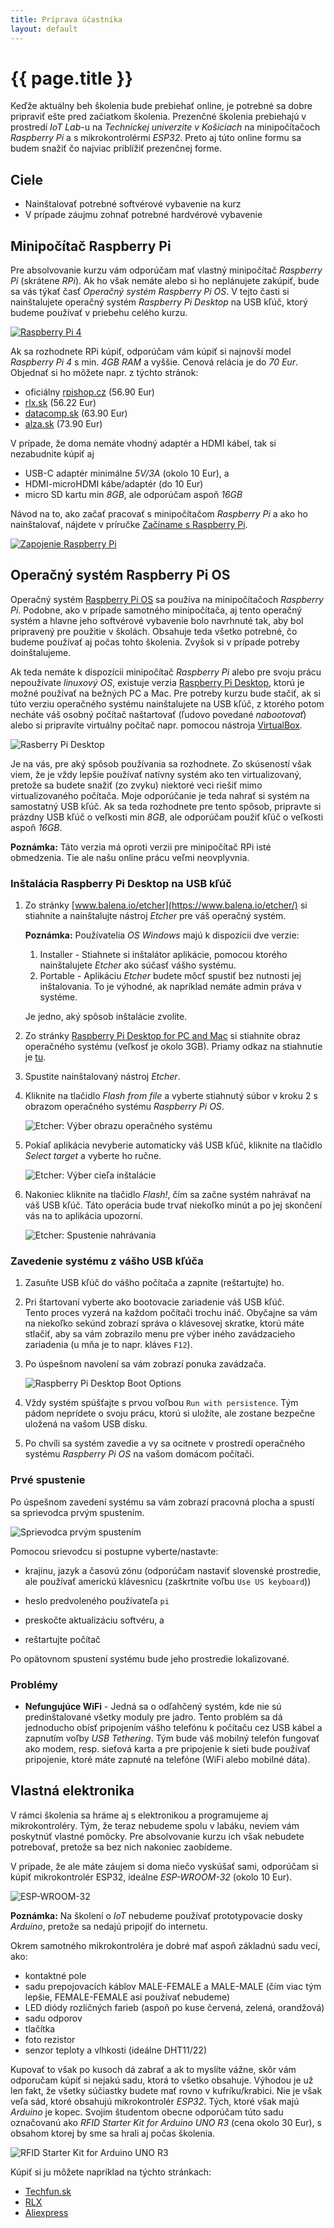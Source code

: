 ```yaml
---
title: Príprava účastníka
layout: default
---
```


# {{ page.title }}

Keďže aktuálny beh školenia bude prebiehať online, je potrebné sa dobre pripraviť ešte pred začiatkom školenia. Prezenčné školenia prebiehajú v prostredí *IoT Lab*-u na *Technickej univerzite v Košiciach* na minipočítačoch *Raspberry Pi* a s mikrokontrolérmi *ESP32*. Preto aj túto online formu sa budem snažiť čo najviac priblížiť prezenčnej forme.


## Ciele

* Nainštalovať potrebné softvérové vybavenie na kurz
* V prípade záujmu zohnať potrebné hardvérové vybavenie


## Minipočítač Raspberry Pi

Pre absolvovanie kurzu vám odporúčam mať vlastný minipočítač *Raspberry Pi* (skrátene *RPi*). Ak ho však nemáte alebo si ho neplánujete zakúpiť, bude sa vás týkať časť *Operačný systém Raspberry Pi OS*. V tejto časti si nainštalujete operačný systém *Raspberry Pi Desktop* na USB kľúč, ktorý budeme používať v priebehu celého kurzu.

[![Raspberry Pi 4](images/raspberry.pi.4.png)](https://www.raspberrypi.org/products/raspberry-pi-4-model-b/)

Ak sa rozhodnete RPi kúpiť, odporúčam vám kúpiť si najnovší model *Raspberry Pi 4* s min. *4GB RAM* a vyššie. Cenová relácia je do *70 Eur*. Objednať si ho môžete napr. z týchto stránok:  
  
* oficiálny [rpishop.cz](https://rpishop.cz/raspberry-pi/1598-raspberry-pi-4-model-b-4gb-ram-765756931182.html?SubmitCurrency=1&id_currency=2) (56.90 Eur)
* [rlx.sk](https://rlx.sk/en/raspberry-pi-single-board-computer-/7156-raspberry-pi-4-model-b-4gb-usb30-2hdmi-4kp602450ghz-80211bgnac-ble50.html) (56.22 Eur)
* [datacomp.sk](https://datacomp.sk/pc-raspberry-pi-4-model-b-4gb-wifi-bt-1000mbps_d390314.html) (63.90 Eur)
* [alza.sk](https://www.alza.sk/raspberry-pi-4-model-b-4gb-ram-d5655286.htm?o=1) (73.90 Eur)

V prípade, že doma nemáte vhodný adaptér a HDMI kábel, tak si nezabudnite kúpiť aj
* USB-C adaptér minimálne *5V/3A* (okolo 10 Eur), a
* HDMI-microHDMI kábe/adaptér (do 10 Eur)
* micro SD kartu min *8GB*, ale odporúčam aspoň *16GB*

Návod na to, ako začať pracovať s minipočítačom *Raspberry Pi* a ako ho nainštalovať, nájdete v príručke [Začíname s Raspberry Pi](https://projects.raspberrypi.org/sk-SK/projects/raspberry-pi-getting-started).

[![Zapojenie Raspberry Pi](images/pi-plug-in.gif)](https://projects.raspberrypi.org/en/projects/raspberry-pi-getting-started)


## Operačný systém Raspberry Pi OS

Operačný systém [Raspberry Pi OS](https://www.raspberrypi.org/software/) sa používa na minipočítačoch *Raspberry Pi*. Podobne, ako v prípade samotného minipočítača, aj tento operačný systém a hlavne jeho softvérové vybavenie bolo navrhnuté tak, aby bol pripravený pre použitie v školách. Obsahuje teda všetko potrebné, čo budeme používať aj počas tohto školenia. Zvyšok si v prípade potreby doinštalujeme.

Ak teda nemáte k dispozícii minipočítač *Raspberry Pi* alebo pre svoju prácu nepoužívate *linuxový OS*, existuje verzia [Raspberry Pi Desktop](https://www.raspberrypi.org/software/raspberry-pi-desktop/), ktorú je možné používať na bežných PC a Mac. Pre potreby kurzu bude stačiť, ak si túto verziu operačného systému nainštalujete na USB kľúč, z ktorého potom necháte váš osobný  počítač naštartovať (ľudovo povedané *nabootovať*) alebo si pripravíte virtuálny počítač napr. pomocou nástroja [VirtualBox](https://www.virtualbox.org/). 

![Rasberry Pi Desktop](images/raspberry.pi.desktop.png)

Je na vás, pre aký spôsob používania sa rozhodnete. Zo skúseností však viem, že je vždy lepšie používať natívny systém ako ten virtualizovaný, pretože sa budete snažiť (zo zvyku) niektoré veci riešiť mimo virtualizovaného počítača. Moje odporúčanie je teda nahrať si systém na samostatný USB kľúč. Ak sa teda rozhodnete pre tento spôsob, pripravte si prázdny USB kľúč o veľkosti min *8GB*, ale odporúčam použiť kľúč o veľkosti aspoň *16GB*.

**Poznámka:** Táto verzia má oproti verzii pre minipočítač RPi isté obmedzenia. Tie ale našu online prácu veľmi neovplyvnia.


### Inštalácia Raspberry Pi Desktop na USB kľúč

1. Zo stránky [www.balena.io/etcher](https://www.balena.io/etcher/) si stiahnite a nainštalujte nástroj *Etcher* pre váš operačný systém.

   **Poznámka:** Používatelia *OS Windows* majú k dispozícii dve verzie:

   1. Installer - Stiahnete si inštalátor aplikácie, pomocou ktorého nainštalujete *Etcher* ako súčasť vášho systému.
   2. Portable - Aplikáciu *Etcher* budete môcť spustiť bez nutnosti jej inštalovania. To je výhodné, ak napríklad nemáte admin práva v systéme.

   Je jedno, aký spôsob inštalácie zvolíte.

2. Zo stránky [Raspberry Pi Desktop for PC and Mac](https://www.raspberrypi.org/software/raspberry-pi-desktop/) si stiahnite obraz operačného systému (veľkosť je okolo 3GB). Priamy odkaz na stiahnutie je [tu](https://downloads.raspberrypi.org/rpd_x86/images/rpd_x86-2021-01-12/2021-01-11-raspios-buster-i386.iso).

3. Spustite nainštalovaný nástroj *Etcher*.

4. Kliknite na tlačidlo *Flash from file* a vyberte stiahnutý súbor v kroku 2 s obrazom operačného systému *Raspberry Pi OS*.

   ![Etcher: Výber obrazu operačného systému](images/etcher-select.image.png)

5. Pokiaľ aplikácia nevyberie automaticky váš USB kľúč, kliknite na tlačidlo *Select target* a vyberte ho ručne.

   ![Etcher: Výber cieľa inštalácie](images/etcher-select.target.png)

6. Nakoniec kliknite na tlačidlo *Flash!*, čím sa začne systém nahrávať na váš USB kľúč. Táto operácia bude trvať niekoľko minút a po jej skončení vás na to aplikácia upozorní.

   ![Etcher: Spustenie nahrávania](images/etcher-flash.png)

### Zavedenie systému z vášho USB kľúča

1. Zasuňte USB kľúč do vášho počítača a zapnite (reštartujte) ho.

2. Pri štartovaní vyberte ako bootovacie zariadenie váš USB kľúč.  
   Tento proces vyzerá na každom počítači trochu ináč. Obyčajne sa vám na niekoľko sekúnd zobrazí správa o klávesovej skratke, ktorú máte stlačiť, aby sa vám zobrazilo menu pre výber iného zavádzacieho zariadenia (u mňa je to napr. kláves `F12`).
   
3. Po úspešnom navolení sa vám zobrazí ponuka zavádzača.  

   ![Raspberry Pi Desktop Boot Options](images/raspberry.pi.desktop-boot.png)
   
4. Vždy systém spúšťajte s prvou voľbou `Run with persistence`. Tým pádom neprídete o svoju prácu, ktorú si uložíte, ale zostane bezpečne uložená na vašom USB disku.

5. Po chvíli sa systém zavedie a vy sa ocitnete v prostredí operačného systému *Raspberry Pi OS* na vašom domácom počítači.


### Prvé spustenie

Po úspešnom zavedení systému sa vám zobrazí pracovná plocha a spustí sa sprievodca prvým spustením. 

![Sprievodca prvým spustením](images/raspberry.pi.desktop-wizard.png)

Pomocou srievodcu si postupne vyberte/nastavte:

* krajinu, jazyk a časovú zónu (odporúčam nastaviť slovenské prostredie, ale používať americkú klávesnicu (zaškrtnite voľbu `Use US keyboard`))

* heslo predvoleného používateľa `pi`

* preskočte aktualizáciu softvéru, a

* reštartujte počítač

Po opätovnom spustení systému bude jeho prostredie lokalizované.


### Problémy

* **Nefungujúce WiFi** - Jedná sa o odľahčený systém, kde nie sú predinštalované všetky moduly pre jadro. Tento problém sa dá jednoducho obísť pripojením vášho telefónu k počítaču cez USB kábel a zapnutím voľby *USB Tethering*. Tým bude váš mobilný telefón fungovať ako modem, resp. sieťová karta a pre pripojenie k sieti bude používať pripojenie, ktoré máte zapnuté na telefóne (WiFi alebo mobilné dáta).


## Vlastná elektronika

V rámci školenia sa hráme aj s elektronikou a programujeme aj mikrokontroléry. Tým, že teraz nebudeme spolu v labáku, neviem vám poskytnúť vlastné pomôcky. Pre absolvovanie kurzu ich však nebudete potrebovať, pretože sa bez nich nakoniec zaobídeme. 

V prípade, že ale máte záujem si doma niečo vyskúšať sami, odporúčam si kúpiť mikrokontrolér ESP32, ideálne *ESP-WROOM-32* (okolo 10 Eur).

![ESP-WROOM-32](images/esp-wroom-32.jpg)

**Poznámka:** Na školení o *IoT* nebudeme používať prototypovacie dosky *Arduino*, pretože sa nedajú pripojiť do internetu.

Okrem samotného mikrokontroléra je dobré mať aspoň základnú sadu vecí, ako:

* kontaktné pole
* sadu prepojovacích káblov MALE-FEMALE a MALE-MALE (čím viac tým lepšie, FEMALE-FEMALE asi používať nebudeme)
* LED diódy rozličných farieb (aspoň po kuse červená, zelená, orandžová)
* sadu odporov
* tlačítka
* foto rezistor
* senzor teploty a vlhkosti (ideálne DHT11/22)

Kupovať to však po kusoch dá zabrať a ak to myslíte vážne, skôr vám odporučam kúpiť si nejakú sadu, ktorá to všetko obsahuje. Výhodou je už len fakt, že všetky súčiastky budete mať rovno v kufríku/krabici. Nie je však veľa sád, ktoré obsahujú mikrokontrolér *ESP32*. Tých, ktoré však majú *Arduino* je kopec. Svojim študentom obecne odporúčam túto sadu označovanú ako *RFID Starter Kit for Arduino UNO R3* (cena okolo 30 Eur), s obsahom ktorej by sme sa hrali aj počas školenia. 

![RFID Starter Kit for Arduino UNO R3](images/rfid.starter.kit.for.arduino.jpg)


Kúpiť si ju môžete napríklad na týchto stránkach:

* [Techfun.sk](https://techfun.sk/produkt/arduino-uno-basic-kit/)
* [RLX](https://rlx.sk/sk/arduino-kit/3453-leaper-upgraded-rfid-stepper-driver-learning-kit-for-arduino-er-ak55865rf.html)
* [Aliexpress](https://www.aliexpress.com/item/1005001653349193.html?spm=a2g0o.productlist.0.0.3c173b34qWpB0V&algo_pvid=5988b2cb-d077-4c69-9a19-064f575c1ea8&algo_expid=5988b2cb-d077-4c69-9a19-064f575c1ea8-7&btsid=2100bdf016118557452563960e7943&ws_ab_test=searchweb0_0,searchweb201602_,searchweb201603_)
